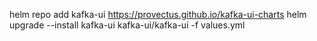 helm repo add kafka-ui https://provectus.github.io/kafka-ui-charts
helm upgrade --install kafka-ui kafka-ui/kafka-ui -f values.yml
